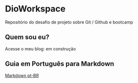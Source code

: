 # DioWorkspace

Repositório do desafio de projeto sobre Git / Github e bootcamp

## Quem sou eu?

Acesse o meu blog: em construção

## Guia em Português para Markdown

[Markdown pt-BR](https://docs.pipz.com/central-de-ajuda/learning-center/guia-basico-de-markdown#open)
